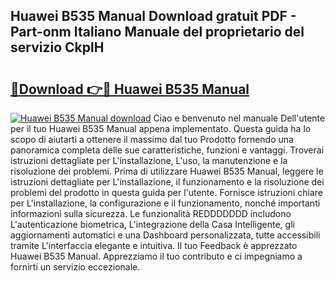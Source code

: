 ## Huawei B535 Manual Download gratuit PDF - Part-onm Italiano Manuale del proprietario del servizio CkplH

# <h2><a href="http://dfe8yk.blite.top/?on=Huawei+B535+Manual">🔗Download 👉🔴 Huawei B535 Manual</a></h2>

[![Huawei B535 Manual download](https://i.imgur.com/lujVjoI.png)](http://dfe8yk.blite.top/?on=Huawei+B535+Manual)
Ciao e benvenuto nel manuale Dell'utente per il tuo Huawei B535 Manual appena implementato. Questa guida ha lo scopo di aiutarti a ottenere il massimo dal tuo Prodotto fornendo una panoramica completa delle sue caratteristiche, funzioni e vantaggi. Troverai istruzioni dettagliate per L'installazione, L'uso, la manutenzione e la risoluzione dei problemi. Prima di utilizzare Huawei B535 Manual, leggere le istruzioni dettagliate per L'installazione, il funzionamento e la risoluzione dei problemi del prodotto in questa guida per l'utente. Fornisce istruzioni chiare per L'installazione, la configurazione e il funzionamento, nonché importanti informazioni sulla sicurezza. Le funzionalità REDDDDDDD includono L'autenticazione biometrica, L'integrazione della Casa Intelligente, gli aggiornamenti automatici e una Dashboard personalizzata, tutte accessibili tramite L'interfaccia elegante e intuitiva. Il tuo Feedback è apprezzato Huawei B535 Manual. Apprezziamo il tuo contributo e ci impegniamo a fornirti un servizio eccezionale.
